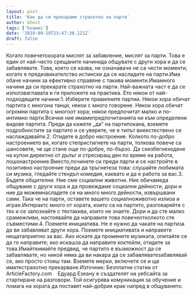 ```yaml
---
layout: post
title: 'Как да си прекараме страхотно на парти'
author: Ghost
tags: ['huawei']
date: '2019-09-19T23:47:38.121Z'
draft: false
---
```


Когато повечетохората мислят за забавление, мислят за парти. Това е един от най-често срещаните начинида общувате с други хора и да се забавлявате. Това, което се казва, не означаваче не са чести моменти, когато е предизвикателство истински да се насладите на парти.Има обаче начини за ефективно справяне с такива моменти.Имамного начини да си прекарате страхотно на парти. Най-важната част е да се използваглавата и ги приложете на практика. Ето някои от най-подходящите начини:1. Изберете правилните партии. Някои хора обичат партита с многона танци, някои с много говорене. Някои хора обичат огромни партита с многоот хора; някои предпочитат малко и по-интимно парти.Всички ние имамепредпочитанията ни към определени видове партита. Преди да кажете „да“ на партипокана, вземете подробностите за партито и се уверете, че е типът виеестествено се наслаждавайте.2. Отидете в добро настроение. Колкото по-добро настроението ви, когато степристигнете на парти, толкова повече са шансовете, че ще стане още по-добре, по-бързо. Да се ​​избегнеходене на купон директно от дълъг и стресиращ ден по време на работа, лошонастроение.Вместо,починете си преди парти и се настройте в позитивно настроение преди да тръгнетеза това: слушайте любимата си музика, гледайте стендъп комедия, каквато и да е работа за вас.3. Бъдете общителни. Ние сме социални животни. Ние обичамеда общуваме с други хора и да провеждаме социални дейности, дори и ние да можемнасладете се на много много дейности, извършвани сами. Така че на парти, оставете вашето социалноживотно излиза и играе.Интерактс много от хората, които са на партито, разговаряйте с тях и се запознайте с тяхтакива, които не знаете. Дори и да сте малко срамежливи, настоявайте да направите това повечеотколкото сте съвместими.4. Поемете инициатива. Не е нужно да чакате на партиза да ви забавляват други хора. Поемете инициативата и направете нещатаприятно за вас. Ако искате да промените музиката, опитайте се да го направите; ако искашза да направите коктейли, отидете за това.Имайтеимайте предвид, че партито е възможност да се забавлявате, но никой няма да ви накара да се забавляватезабавлявай се, ако просто стоиш там. Вземете мерки, включете се и ще иматестрахотно прекарване.Източник: Безплатни статии от ArticleFactory.com    Едуард Езеану е създателят на уебсайта за стартиране на разговори. Той осигурява комуникация за обучение и помага на хората да поставят най-добрия крак напред в общуването.
